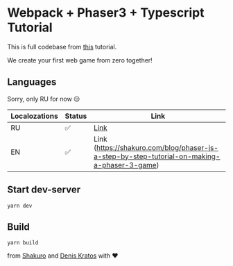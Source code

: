 # Webpack + Phaser3 + Typescript Tutorial

This is full codebase from [this](https://www.notion.so/daniellotos/Phaser-js-f70de1dfae1944fe8a0452ac865b90f8) tutorial.

We create your first web game from zero together!

## Languages
Sorry, only RU for now 😔

Localozations | Status | Link
--- | --- | ---
RU | ✅ | [Link](https://www.notion.so/daniellotos/Phaser-js-f70de1dfae1944fe8a0452ac865b90f8)
EN | ✅ | Link (https://shakuro.com/blog/phaser-js-a-step-by-step-tutorial-on-making-a-phaser-3-game)


## Start dev-server

```
yarn dev
```

## Build

```
yarn build
```

from [Shakuro](https://shakuro.com) and [Denis Kratos](mailto:me@daniellotos.ru) with ❤️
